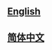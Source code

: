 ## <a href='https://lagent.readthedocs.io/en/main/'>English</a>

## <a href='https://lagent.readthedocs.io/zh_CN/main/'>简体中文</a>
